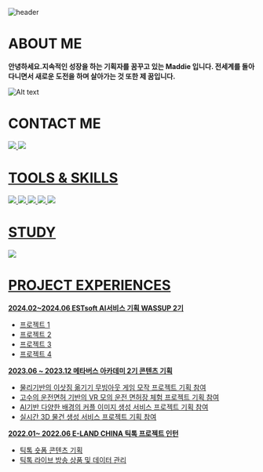 
![header](https://capsule-render.vercel.app/api?type=cylinder&color=30:B296FF,50:C1D2DC&height=150&text=Hello!%20I'm%20Maddie&animation=twinkling&fontColor=FFFFFF&fontSize=40)
   
# ABOUT ME
  **안녕하세요.지속적인 성장을 하는 기획자를 꿈꾸고 있는 Maddie 입니다. 
  전세계를 돌아다니면서 새로운 도전을 하며 살아가는 것 또한 제 꿈입니다.**
  
![Alt text](https://windowscustomization.com/wp-content/uploads/2019/10/Lost-in-Space.gif)

# CONTACT ME  
<a href='https://www.instagram.com/shimn_/'><img src = 'https://img.shields.io/badge/Instagram-E4405F?style=for-the-badge&logo=instagram&logoColor=white'> <a href='https://github.com/Maddie314/wassup2.git'><img src = 'https://img.shields.io/badge/GitHub-100000?style=for-the-badge&logo=github&logoColor=white'>
 
# TOOLS & SKILLS
<img src = 'https://img.shields.io/badge/MySQL-00000F?style=for-the-badge&logo=mysql&logoColor=white'> <img src = 'https://img.shields.io/badge/Python-3776AB?style=for-the-badge&logo=python&logoColor=white'> <img src ='https://img.shields.io/badge/Figma-F24E1E?style=for-the-badge&logo=figma&logoColor=white'> <img src ='https://img.shields.io/badge/Miro-050038?style=for-the-badge&logo=Miro&logoColor=white'> <img src ='https://img.shields.io/badge/Notion-000000?style=for-the-badge&logo=notion&logoColor=white'>
   
# STUDY
<a href='https://www.notion.so/oreumi/6a8a77b182a046e39bf3d00617e28b90?pvs=4'><img src = 'https://img.shields.io/badge/Notion-000000?style=for-the-badge&logo=notion&logoColor=white'>
  
# PROJECT EXPERIENCES

**2024.02~2024.06 ESTsoft AI서비스 기획 WASSUP 2기**
* 프로젝트 1
* 프로젝트 2
* 프로젝트 3
* 프로젝트 4
  
   
**2023.06 ~ 2023.12 메타버스 아카데미 2기 콘텐츠 기획**
* 물리기반의 이삿짐 옮기기 무빙아웃 게임 모작 프로젝트 기획 참여
* 고수의 운전면허 기반의 VR 모의 운전 면허장 체험 프로젝트 기획 참여
* AI기반 다양한 배경의 커플 이미지 생성 서비스 프로젝트 기획 참여
* 실시간 3D 물건 생성 서비스 프로젝트 기획 참여

   
**2022.01~ 2022.06 E-LAND CHINA 틱톡 프로젝트 인턴**
* 틱톡 숏폼 콘텐츠 기획
* 틱톡 라이브 방송 상품 및 데이터 관리
